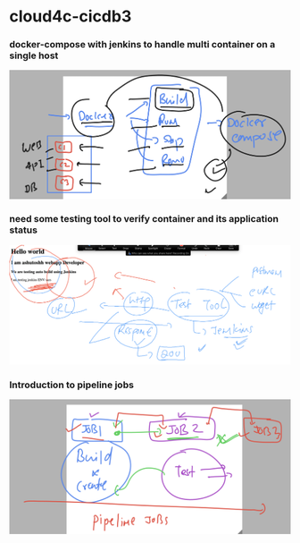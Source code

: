 # cloud4c-cicdb3

### docker-compose with jenkins to handle multi container on a single host

<img src="mc.png">

### need some testing tool to verify container and its application status 

<img src="tool.png">


### Introduction to pipeline jobs

<img src="pipe.png">





